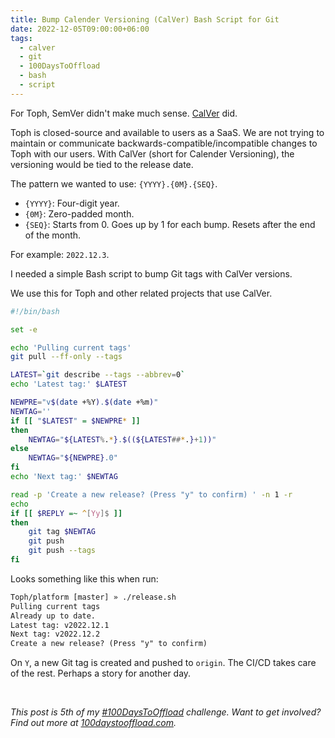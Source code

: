 ```yaml
---
title: Bump Calender Versioning (CalVer) Bash Script for Git
date: 2022-12-05T09:00:00+06:00
tags:
  - calver
  - git
  - 100DaysToOffload
  - bash
  - script
---
```


For Toph, SemVer didn't make much sense. [CalVer](https://calver.org/) did.

Toph is closed-source and available to users as a SaaS. We are not trying to maintain or communicate backwards-compatible/incompatible changes to Toph with our users. With CalVer (short for Calender Versioning), the versioning would be tied to the release date.

The pattern we wanted to use: `{YYYY}.{0M}.{SEQ}`.

- `{YYYY}`: Four-digit year.
- `{0M}`: Zero-padded month.
- `{SEQ}`: Starts from 0. Goes up by 1 for each bump. Resets after the end of the month.

For example: `2022.12.3`.

I needed a simple Bash script to bump Git tags with CalVer versions.

We use this for Toph and other related projects that use CalVer.

``` sh
#!/bin/bash

set -e

echo 'Pulling current tags'
git pull --ff-only --tags

LATEST=`git describe --tags --abbrev=0`
echo 'Latest tag:' $LATEST

NEWPRE="v$(date +%Y).$(date +%m)"
NEWTAG=''
if [[ "$LATEST" = $NEWPRE* ]]
then
	NEWTAG="${LATEST%.*}.$((${LATEST##*.}+1))"
else
	NEWTAG="${NEWPRE}.0"
fi
echo 'Next tag:' $NEWTAG

read -p 'Create a new release? (Press "y" to confirm) ' -n 1 -r
echo
if [[ $REPLY =~ ^[Yy]$ ]]
then
	git tag $NEWTAG
	git push
	git push --tags
fi
```

Looks something like this when run:

``` txt
Toph/platform [master] » ./release.sh 
Pulling current tags
Already up to date.
Latest tag: v2022.12.1
Next tag: v2022.12.2
Create a new release? (Press "y" to confirm) 
```

On `Y`, a new Git tag is created and pushed to `origin`. The CI/CD takes care of the rest. Perhaps a story for another day.

<br>

_This post is 5th of my [#100DaysToOffload](/tags/100daystooffload/) challenge. Want to get involved? Find out more at [100daystooffload.com](https://100daystooffload.com/)._
